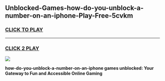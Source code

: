 
## Unblocked-Games-how-do-you-unblock-a-number-on-an-iphone-Play-Free-5cvkm
<h3>
<a href="https://premium76.site?title=how-do-you-unblock-a-number-on-an-iphone&ref=23A">CLICK TO PLAY</a></h3>
<hr>

<h3>
<a href="https://premium76.site?title=how-do-you-unblock-a-number-on-an-iphone&ref=23A">CLICK 2 PLAY</a>
  
</h3>

<a href="https://premium76.site?title=how-do-you-unblock-a-number-on-an-iphone&ref=23A"><img src="https://clearcache.store/games.png"></a>


**how-do-you-unblock-a-number-on-an-iphone games unblocked: Your Gateway to Fun and Accessible Online Gaming**
